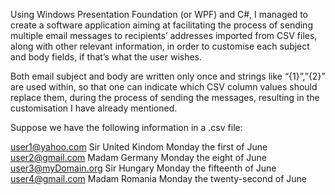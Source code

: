    Using Windows Presentation Foundation (or WPF) and C#, I managed  to create a software application aiming at facilitating the
process of sending multiple email messages to recipients’ addresses imported from CSV files, along with other relevant 
information, in order to customise each subject and body fields, if that’s what the user wishes.

   Both email subject and body are written only once and strings like “{1}”,”{2}” are used within, so that one can indicate 
which CSV column values should replace them, during the process of sending the messages, resulting in the customisation 
I have already mentioned.
   
Suppose we have the following information in a .csv file: 

user1@yahoo.com         Sir      United Kindom      Monday       the first of June
user2@gmail.com	      Madam	   Germany	          Monday	     the eight of June
user3@myDomain.org      Sir      Hungary  	       Monday	     the fifteenth of June
user4@gmail.com	      Madam    Romania	          Monday	     the twenty-second of June
